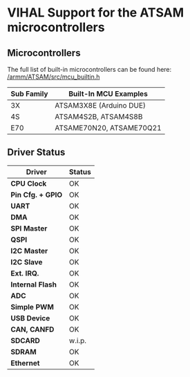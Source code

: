 # VIHAL Support for the ATSAM microcontrollers

## Microcontrollers

The full list of built-in microcontrollers can be found here:
[/armm/ATSAM/src/mcu_builtin.h](/armm/ATSAM/src/mcu_builtin.h)

Sub Family | Built-In MCU Examples
-----------|--------------
3X  | ATSAM3X8E (Arduino DUE)
4S  | ATSAM4S2B, ATSAM4S8B
E70 | ATSAME70N20, ATSAME70Q21

## Driver Status

  Driver              | Status  
----------------------|---------
__CPU Clock__         | OK      
__Pin Cfg. + GPIO__   | OK      
__UART__              | OK      
__DMA__               | OK      
__SPI Master__        | OK      
__QSPI__              | OK      
__I2C Master__        | OK      
__I2C Slave__         | OK      
__Ext. IRQ.__         | OK      
__Internal Flash__    | OK      
__ADC__               | OK      
__Simple PWM__        | OK      
__USB Device__        | OK      
__CAN, CANFD__        | OK      
__SDCARD__            | w.i.p.  
__SDRAM__             | OK 
__Ethernet__          | OK
